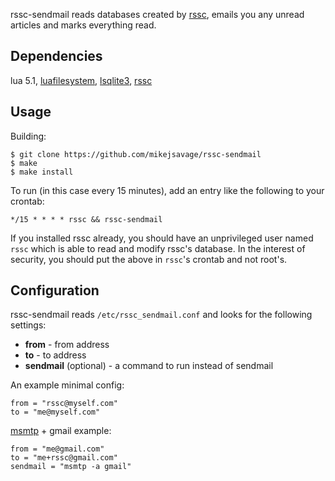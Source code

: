 [1]: https://github.com/mikejsavage/rssc
[2]: http://keplerproject.github.io/luafilesystem/
[3]: http://lua.sqlite.org/
[4]: http://msmtp.sourceforge.net/

rssc-sendmail reads databases created by [rssc][1], emails you any
unread articles and marks everything read.

Dependencies
------------

lua 5.1, [luafilesystem][2], [lsqlite3][3], [rssc][1]

Usage
-----

Building:

	$ git clone https://github.com/mikejsavage/rssc-sendmail
	$ make
	$ make install

To run (in this case every 15 minutes), add an entry like the following
to your crontab:

	*/15 * * * * rssc && rssc-sendmail

If you installed rssc already, you should have an unprivileged user
named `rssc` which is able to read and modify rssc's database. In the
interest of security, you should put the above in `rssc`'s crontab and
not root's.

Configuration
-------------

rssc-sendmail reads `/etc/rssc_sendmail.conf` and looks for the
following settings:

- **from** - from address
- **to** - to address
- **sendmail** (optional) - a command to run instead of sendmail

An example minimal config:

	from = "rssc@myself.com"
	to = "me@myself.com"

[msmtp][4] + gmail example:

	from = "me@gmail.com"
	to = "me+rssc@gmail.com"
	sendmail = "msmtp -a gmail"
